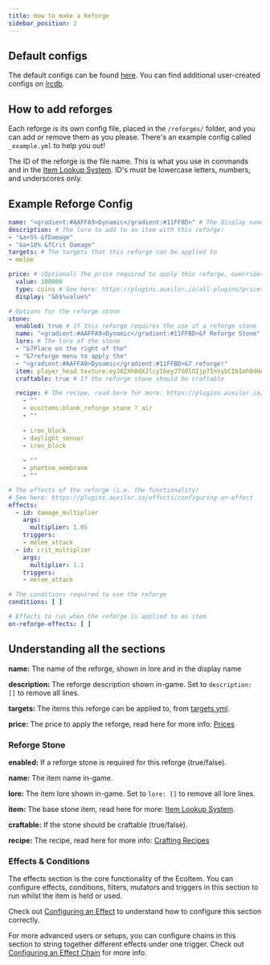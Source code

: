 ```yaml
---
title: How to make a Reforge
sidebar_position: 2
---
```


## Default configs
The default configs can be found [here](https://github.com/Auxilor/Reforges/tree/master/eco-core/core-plugin/src/main/resources/reforges).
You can find additional user-created configs on [lrcdb](https://lrcdb.auxilor.io/).

## How to add reforges
Each reforge is its own config file, placed in the `/reforges/` folder, and you can add or remove them as you please. There's an example config called `_example.yml` to help you out!

The ID of the reforge is the file name. This is what you use in commands and in the [Item Lookup System](https://plugins.auxilor.io/all-plugins/the-item-lookup-system).
ID's must be lowercase letters, numbers, and underscores only.

## Example Reforge Config

```yaml
name: "<gradient:#AAFFA9>Dynamic</gradient:#11FFBD>" # The display name for the reforge
description: # The lore to add to an item with this reforge:
- "&a+5% &fDamage"
- "&a+10% &fCrit Damage"
targets: # The targets that this reforge can be applied to
- melee

price: # (Optional) The price required to apply this reforge, overrides the default reforge price
  value: 100000
  type: coins # See here: https://plugins.auxilor.io/all-plugins/prices
  display: "&6$%value%"

# Options for the reforge stone
stone:
  enabled: true # If this reforge requires the use of a reforge stone
  name: "<gradient:#AAFFA9>Dynamic</gradient:#11FFBD>&f Reforge Stone" # The display name of the stone
  lore: # The lore of the stone
  - "&7Place on the right of the"
  - "&7reforge menu to apply the"
  - "<gradient:#AAFFA9>Dynamic</gradient:#11FFBD>&7 reforge!"
  item: player_head texture:eyJ0ZXh0dXJlcyI6eyJTS0lOIjp7InVybCI6Imh0dHA6Ly90ZXh0dXJlcy5taW5lY3JhZnQubmV0L3RleHR1cmUvMmM0YTY1YzY4OWIyZDM2NDA5MTAwYTYwYzJhYjhkM2QwYTY3Y2U5NGVlYTNjMWY3YWM5NzRmZDg5MzU2OGI1ZCJ9fX0=
  craftable: true # If the reforge stone should be craftable

  recipe: # The recipe, read here for more: https://plugins.auxilor.io/all-plugins/the-item-lookup-system#crafting-recipes
    - ""
    - ecoitems:blank_reforge_stone ? air
    - ""
  
    - iron_block
    - daylight_sensor
    - iron_block
  
    - ""
    - phantom_membrane
    - ""

# The effects of the reforge (i.e. the functionality)
# See here: https://plugins.auxilor.io/effects/configuring-an-effect
effects:
  - id: damage_multiplier
    args:
      multiplier: 1.05
    triggers:
    - melee_attack
  - id: crit_multiplier
    args:
      multiplier: 1.1
    triggers:
    - melee_attack

# The conditions required to use the reforge
conditions: [ ]

# Effects to run when the reforge is applied to an item.
on-reforge-effects: [ ]
```

## Understanding all the sections

**name:** The name of the reforge, shown in lore and in the display name

**description:** The reforge description shown in-game. Set to `description: []` to remove all lines.

**targets:** The items this reforge can be applied to, from [targets.yml](https://github.com/Auxilor/Reforges/blob/master/eco-core/core-plugin/src/main/resources/target.yml).

**price:** The price to apply the reforge, read here for more info: [Prices](https://plugins.auxilor.io/all-plugins/prices)
### Reforge Stone

**enabled:** If a reforge stone is required for this reforge (true/false).

**name:** The item name in-game.

**lore:** The item lore shown in-game. Set to `lore: []` to remove all lore lines.

**item:** The base stone item, read here for more: [Item Lookup System](https://plugins.auxilor.io/all-plugins/the-item-lookup-system).

**craftable:** If the stone should be craftable (true/false).

**recipe:** The recipe, read here for more info: [Crafting Recipes](https://plugins.auxilor.io/all-plugins/the-item-lookup-system#crafting-recipes)

### Effects & Conditions

The effects section is the core functionality of the EcoItem. You can configure effects, conditions, filters, mutators and triggers in this section to run whilst the item is held or used.

Check out [Configuring an Effect](https://plugins.auxilor.io/effects/configuring-an-effect) to understand how to configure this section correctly.

For more advanced users or setups, you can configure chains in this section to string together different effects under one trigger. Check out [Configuring an Effect Chain](https://plugins.auxilor.io/effects/configuring-a-chain) for more info.

